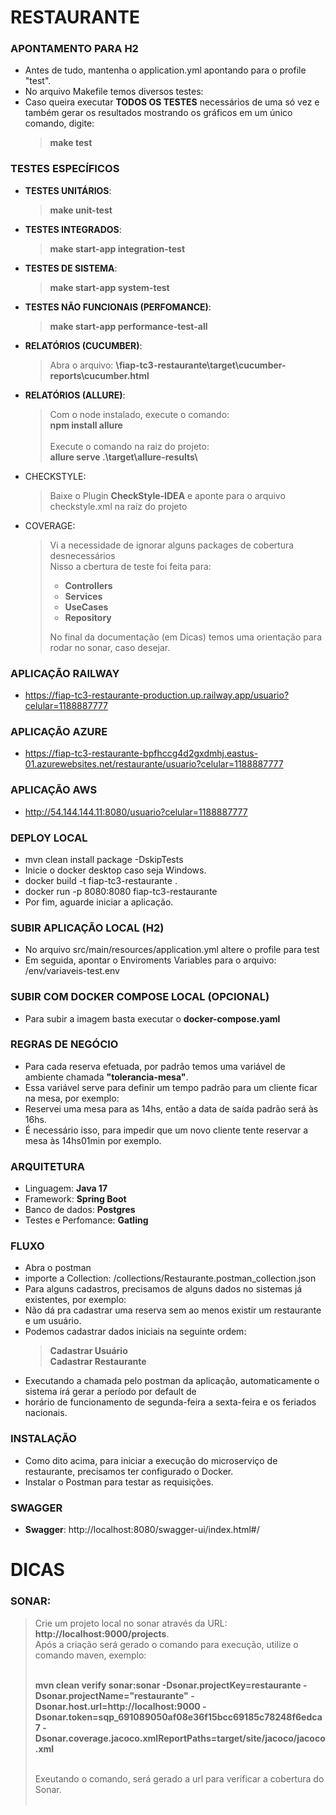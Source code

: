 # RESTAURANTE

### APONTAMENTO PARA H2
- Antes de tudo, mantenha o application.yml apontando para o profile  "test".
- No arquivo Makefile temos diversos testes:
- Caso queira executar **TODOS OS TESTES** necessários de uma só vez e também gerar os resultados mostrando os gráficos em um único comando, digite:
  > **make test**

### TESTES ESPECÍFICOS

- **TESTES UNITÁRIOS**:
  > **make unit-test**

- **TESTES INTEGRADOS**:
  > **make start-app integration-test**

- **TESTES DE SISTEMA**:
  > **make start-app system-test**

- **TESTES NÃO FUNCIONAIS (PERFOMANCE)**:
  > **make start-app performance-test-all**

- **RELATÓRIOS (CUCUMBER)**:
  > Abra o arquivo: **<seu-diretorio>\fiap-tc3-restaurante\target\cucumber-reports\cucumber.html**

- **RELATÓRIOS (ALLURE)**:
  > Com o node instalado, execute o comando: <br>
  > **npm install allure** <br><br>
  > Execute o comando na raiz do projeto: <br>
  > **allure serve .\target\allure-results\\** <br>

- CHECKSTYLE:
  > Baixe o Plugin **CheckStyle-IDEA** e aponte para o arquivo checkstyle.xml na raíz do projeto

- COVERAGE:
  > Vi a necessidade de ignorar alguns packages de cobertura desnecessários<br>
  > Nisso a cbertura de teste foi feita para: <br>
  > - **Controllers** 
  > - **Services** 
  > - **UseCases** 
  > - **Repository**
  > 
  > No final da documentação (em Dicas) temos uma orientação para rodar no sonar, caso desejar.


### APLICAÇÃO RAILWAY
- https://fiap-tc3-restaurante-production.up.railway.app/usuario?celular=1188887777

### APLICAÇÃO AZURE
- https://fiap-tc3-restaurante-bpfhccg4d2gxdmhj.eastus-01.azurewebsites.net/restaurante/usuario?celular=1188887777

### APLICAÇÃO AWS
- http://54.144.144.11:8080/usuario?celular=1188887777

### DEPLOY LOCAL
- mvn clean install package -DskipTests
- Inicie o docker desktop caso seja Windows.
- docker build -t fiap-tc3-restaurante .
- docker run -p 8080:8080 fiap-tc3-restaurante
- Por fim, aguarde iniciar a aplicação.

### SUBIR APLICAÇÃO LOCAL (H2)
- No arquivo src/main/resources/application.yml altere o profile para test
- Em seguida, apontar o Enviroments Variables para o arquivo: /env/variaveis-test.env

### SUBIR COM DOCKER COMPOSE LOCAL (OPCIONAL)
- Para subir a imagem basta executar o **docker-compose.yaml**

### REGRAS DE NEGÓCIO
- Para cada reserva efetuada, por padrão temos uma variável de ambiente chamada **"tolerancia-mesa"**.
- Essa variável serve para definir um tempo padrão para um cliente ficar na mesa, por exemplo:
- Reservei uma mesa para as 14hs, então a data de saída padrão será às 16hs.
- É necessário isso, para impedir que um novo cliente tente reservar a mesa às 14hs01min por exemplo.

### ARQUITETURA
- Linguagem: **Java 17**
- Framework: **Spring Boot**
- Banco de dados: **Postgres**
- Testes e Perfomance: **Gatling**

### FLUXO
- Abra o postman 
- importe a Collection: /collections/Restaurante.postman_collection.json
- Para alguns cadastros, precisamos de alguns dados no sistemas já existentes, por exemplo:
- Não dá pra cadastrar uma reserva sem ao menos existir um restaurante e um usuário.
- Podemos cadastrar dados iniciais na seguinte ordem:
  > **Cadastrar Usuário**<br>
  > **Cadastrar Restaurante**
- Executando a chamada pelo postman da aplicação, automaticamente o sistema irá gerar a período por default de
- horário de funcionamento de segunda-feira a sexta-feira e os feriados nacionais.

### INSTALAÇÃO
- Como dito acima, para iniciar a execução do microserviço de restaurante, precisamos ter configurado o Docker.
- Instalar o Postman para testar as requisições.

### SWAGGER
- **Swagger**: http://localhost:8080/swagger-ui/index.html#/

# DICAS

### SONAR: <br>
> Crie um projeto local no sonar através da URL: **http://localhost:9000/projects**.<br>
> Após a criação será gerado o comando para execução, utilize o comando maven, exemplo:<br><br>
>
> **mvn clean verify sonar:sonar -Dsonar.projectKey=restaurante -Dsonar.projectName="restaurante" -Dsonar.host.url=http://localhost:9000 -Dsonar.token=sqp_691089050af08e36f15bcc69185c78248f6edca7 -Dsonar.coverage.jacoco.xmlReportPaths=target/site/jacoco/jacoco.xml** <br><br>
>
> Exeutando o comando, será gerado a url para verificar a cobertura do Sonar.<br>
> &nbsp;

&nbsp;
